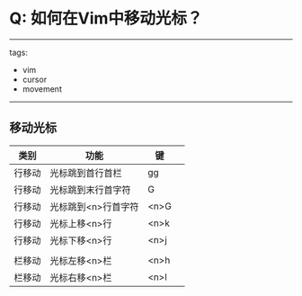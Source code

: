 # Q: 如何在Vim中移动光标？

---
tags:
  - vim
  - cursor
  - movement
---
## 移动光标

| 类别  | 功能            | 键      |     |
| --- | ------------- | ------ | --- |
| 行移动 | 光标跳到首行首栏      | gg     |     |
| 行移动 | 光标跳到末行首字符     | G      |     |
| 行移动 | 光标跳到\<n\>行首字符 | \<n\>G |     |
| 行移动 | 光标上移\<n\>行    | \<n\>k |     |
| 行移动 | 光标下移\<n\>行    | \<n\>j |     |
|     |               |        |     |
| 栏移动 | 光标左移\<n\>栏    | \<n\>h |     |
| 栏移动 | 光标右移\<n\>栏    | \<n\>l |     |

